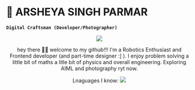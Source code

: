 # 📸 ARSHEYA SINGH PARMAR

**`Digital Craftsman (Developer/Photographer)`**

<p align="center">
  <!-- Typing SVG by DenverCoder1 - https://github.com/DenverCoder1/readme-typing-svg -->
  <a href="https://github.com/DenverCoder1/readme-typing-svg">
    <img src="https://readme-typing-svg.demolab.com/?lines=Frontend%20developer%20/%20designer;Always%20learning%20new%20things;Robotics%20Enthusiast&font=Fira%20Code&center=true&width=440&height=45&color=00FFFF&vCenter=true&pause=1000&size=22" /></a>
</p>

<p style="text-align: center;">
  hey there 👋🏼 welcome to my github!!! I'm a Robotics Enthusiast and Frontend developer (and part-time designer :] ). I enjoy problem solving a little bit of maths a litle bit of physics and overall engineering. Exploring AIML and photography ryt now.
</p>

<p align="center">
  Lnaguages I know:
  <a href="https://skillicons.dev">
    <img src="https://skillicons.dev/icons?i=html,css,js,ts,tailwind,sass,react,vite,nextjs,npm,yarn,bun,c,cpp,blender,bootstrap,codepen,docker,express,figma,firebase,nodejs,git,github,java,python,latex,obsidian" />
  </a>
</p>
